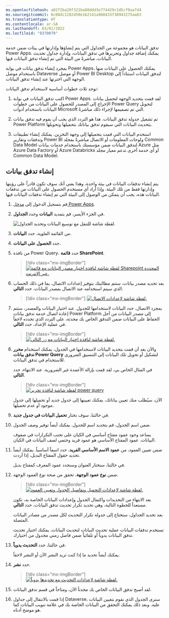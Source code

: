 ```yaml
---
ms.openlocfilehash: a02f2ba20f321ba88ddd3e774429c1d5cf9aa7d4
ms.sourcegitcommit: 6c08dc1282450e162141a968433f38943275aa63
ms.translationtype: HT
ms.contentlocale: ar-SA
ms.lasthandoff: 03/01/2022
ms.locfileid: "8370079"
---
```

تدفق البيانات هو مجموعة من الجداول التي يتم إنشاؤها وإدارتها في بيئات ضمن خدمة Power Apps. يمكنك إضافة جداول وتحريرها في تدفق البيانات، وإدارة جداول تحديث البيانات، مباشرةً من البيئة التي تم إنشاء تدفق البيانات فيها.

بمجرد إنشاء تدفق بيانات في بوابة Power Apps، يمكنك الحصول على البيانات منها باستخدام موصل Dataverse أو موصل Power BI Desktop لتدفق البيانات استناداً إلى الوجهة التي اخترتها عند إنشاء تدفق البيانات.

توجد ثلاث خطوات أساسية لاستخدام تدفق البيانات:

1. اكتب تدفق البيانات في بوابة Power Apps. لقد قمت بتحديد الوجهة لتحميل بيانات الإخراج إلى المصدر للحصول على البيانات من خطوات Power Query لتحويل البيانات باستخدام أدوات Microsoft التي تم تصميمها لإجراء ذلك مباشرةً.

1. تم تشغيل جدولة تدفق البيانات. هذا هو التردد الذي يجب أن يقوم فيه تدفق بيانات Power Platform بتحديث البيانات التي سيقوم تدفق بياناتك بتحميلها وتحويلها.

1. استخدم البيانات التي قمت بتحميلها إلى وجهة التخزين. يمكنك إنشاء تطبيقات وتدفقات وتقارير Power BI ولوحات المعلومات أو الاتصال مباشرةً بمجلد Common Data Model لتدفق البيانات ضمن مؤسستك باستخدام خدمات بيانات Azure مثل Azure Data Factory أو Azure Databricks أو أي خدمة أخرى تدعم معيار مجلد Common Data Model.

## <a name="create-a-dataflow"></a>إنشاء تدفق بيانات
يتم إنشاء تدفقات البيانات في بيئة واحدة، وهذا يعني أنك سوف تكون قادراً على رؤيتها وإدارتها فقط من تلك البيئة. وإذا أراد أي مستخدم الحصول على البيانات من تدفقات البيانات هذه، يجب أن يتمكن من الوصول إلى البيئة التي تم إنشاء تدفقات البيانات فيها.

1.  قم بتسجيل الدخول إلى [مدخل Power Apps](https://make.powerapps.com/).

1.  في الجزء الأيسر، قم بتمديد **البيانات** وحدد **الجداول**.

    ![لقطة شاشة للتنقل مع توسيع البيانات وتحديد الجداول.](../media/tables.png)

1. من القائمة العلوية، حدد **البيانات**.

1. حدد **الحصول على البيانات**.

1. من نافذة Power Query، حدد **قائمة SharePoint**.

    > [!div class="mx-imgBorder"]
    > [![لقطة شاشة لنافذة اختيار مصدر البيانات مع قائمة Sharepoint المحددة عبر الإنترنت.](../media/5a-import-dataflow-select-source.png)](../media/5a-import-dataflow-select-source.png#lightbox)

1. بعد تحديد مصدر بيانات، ستتم مطالبتك بتوفير إعدادات الاتصال، بما في ذلك الحساب الذي سيتم استخدامه عند الاتصال بمصدر البيانات. حدد **التالي**.

    > [!div class="mx-imgBorder"]
    > [![لقطة شاشة لإعدادات الاتصال.](../media/5a-import-dataflow-select-source-connection.png)](../media/5a-import-dataflow-select-source-connection.png#lightbox)

1. بمجرد الاتصال، حدد البيانات لاستخدامها للجدول. عند اختيار البيانات والمصدر، ستتم إعادة اتصال خدمة تدفق بيانات Power Platform إلى مصدر البيانات من أجل الحفاظ على البيانات ضمن التدفق الخاص بك محدثة، على التردد الذي تحدده لاحقاً في عملية الإعداد. حدد **التالي**.

    > [!div class="mx-imgBorder"]
    > [![لقطة شاشة لنافذة اختيار البيانات مع زر التالي.](../media/5a-import-dataflow-select-source-choose-data.png)](../media/5a-import-dataflow-select-source-choose-data.png#lightbox)

1. والآن بعد أن قمت بتحديد البيانات لاستخدامها في الجدول، يمكنك استخدام **محرر تدفق بيانات Power Query** لتشكيل أو تحويل تلك البيانات إلى التنسيق الضروري للاستخدام في تدفق البيانات.

    في المثال الخاص بي، لقد قمت بإزالة الأعمدة غير الضرورية. عند الانتهاء، حدد **التالي**.

    > [!div class="mx-imgBorder"]
    > [![لقطة شاشة لنافذة تحرير power query](../media/5a-import-dataflow-select-source-power-query-edit.png)](../media/5a-import-dataflow-select-source-power-query-edit.png#lightbox)

    الآن، سيُطلب منك تعيين بياناتك، يمكنك تعيينها إلى جدول جديد أو تحميلها إلى جدول موجود أو عدم تحميلها.

1. في حالتنا، سوف نختار **تحميل البيانات في جدول جديد**. 

1. ضمن اسم الجدول، قم بتحديد اسم للجدول. يمكنك أيضاً توفير وصف الجدول.

    يساعد وجود عمود مفتاح أساسي في الكيان على تجنب التكرارات في صفوف البيانات. عمود المفتاح الأساسي هو عمود فريد وحتمي لصف البيانات في الكيان. 

1. ضمن تعيين العمود، من **عمود الاسم الأساسي الفريد**، حدد اسماً أساسياً. يمكنك أيضاً تحديد حقول المفتاح البديل، إذا أردت.

    في حالتنا، سنختار العنوان وسنحدد عمود المعرف كمفتاح بديل.

1. ضمن **نوع عمود الوجهة**، تحقق من صحة نوع العمود الوجهة.

    > [!div class="mx-imgBorder"]
    > [![لقطة شاشة لإعدادات التحميل وتفاصيل الجدول وتعيين العمود.](../media/5a-import-dataflow-destination-mapping.png)](../media/5a-import-dataflow-destination-mapping.png#lightbox)

    بعد الانتهاء من التحديدات واكتمال الجدول وإعدادات البيانات الخاصة به، تكون مستعداً للخطوة التالية، وهي تحديد تكرار تحديث تدفق البيانات. حدد **التالي**.
    
    بعد تحديد الجداول، ستحتاج إلى جدولة تكرار التحديث لكل مصدر من مصادر البيانات المتصلة.
    
    تستخدم تدفقات البيانات عملية تحديث البيانات لتحديث البيانات. يمكنك اختيار تحديث تدفق البيانات يدوياً أو تلقائياً ضمن فاصل زمني مجدول من اختيارك. 

1. في حالتنا، حدد **التحديث يدوياً**.

    يمكنك أيضاً تحديد ما إذا كنت تريد النشر الآن أو النشر لاحقاً.

1. حدد **نشر**.

    > [!div class="mx-imgBorder"]
    > [![لقطة شاشة لإعدادات التحديث مع تحديدها يدوياً.](../media/5a-import-dataflow-refresh.png)](../media/5a-import-dataflow-refresh.png#lightbox)

1. لقد أصبح تدفق البيانات الخاص بك محدثاً الآن، ومتاحاً في قسم تدفق البيانات.

1. إذا قمت بالانتقال إلى جداول Dataverse، سترى الجدول الذي نقوم بتعيين البيانات عليه. وبعد ذلك يمكنك التحقق من البيانات الخاصة بك في علامة تبويب البيانات كما هو موضح أدناه. 

